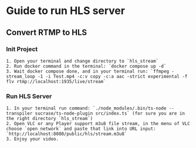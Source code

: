 # Guide to run HLS server

## Convert RTMP to HLS

### Init Project

    1. Open your terminal and change directory to `hls_stream`
    2. Run docker command in the terminal: `docker compose up -d`
    3. Wait docker compose done, and in your terminal run: `ffmpeg -stream_loop -1 -i Test.mp4 -c:v copy -c:a aac -strict experimental -f flv rtmp://localhost:1935/live/stream`

### Run HLS Server

    1. In your terminal run command: `./node_modules/.bin/ts-node --transpiler sucrase/ts-node-plugin src/index.ts` (for sure you are in the right directory `hls_stream`)
    2. Open VLC or any Player support m3u8 file stream, in the menu of VLC choose `open network` and paste that link into URL input: `http://localhost:8080/public/hls/stream.m3u8`
    3. Enjoy your video.


